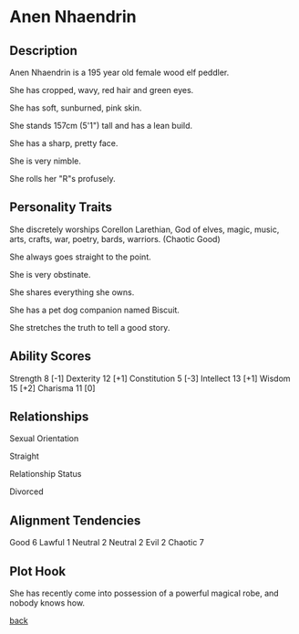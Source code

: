 # Anen Nhaendrin

## Description

Anen Nhaendrin is a 195 year old female wood elf peddler.

She has cropped, wavy, red hair and green eyes.

She has soft, sunburned, pink skin.

She stands 157cm (5'1") tall and has a lean build.

She has a sharp, pretty face.

She is very nimble.

She rolls her "R"s profusely.

## Personality Traits

She discretely worships Corellon Larethian, God of elves, magic, music, arts, crafts, war, poetry, bards, warriors. (Chaotic Good)

She always goes straight to the point.

She is very obstinate.

She shares everything she owns.

She has a pet dog companion named Biscuit.

She stretches the truth to tell a good story.

## Ability Scores

Strength 8 [-1]
Dexterity 12 [+1]
Constitution 5 [-3]
Intellect 13 [+1]
Wisdom 15 [+2]
Charisma 11 [0]

## Relationships

Sexual Orientation

Straight

Relationship Status

Divorced

## Alignment Tendencies

Good 6 Lawful 1
Neutral 2 Neutral 2
Evil 2 Chaotic 7

## Plot Hook

She has recently come into possession of a powerful magical robe, and nobody knows how.

[back](../taverns/The_Lovely_Tulip_Tavern.md)
